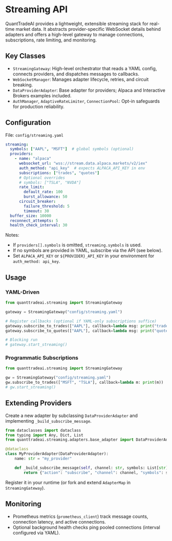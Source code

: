 # Streaming API

QuantTradeAI provides a lightweight, extensible streaming stack for real-time market data. It abstracts provider-specific WebSocket details behind adapters and offers a high-level gateway to manage connections, subscriptions, rate limiting, and monitoring.

## Key Classes

- `StreamingGateway`: High-level orchestrator that reads a YAML config, connects providers, and dispatches messages to callbacks.
- `WebSocketManager`: Manages adapter lifecycle, retries, and circuit breaking.
- `DataProviderAdapter`: Base adapter for providers; Alpaca and Interactive Brokers examples included.
- `AuthManager`, `AdaptiveRateLimiter`, `ConnectionPool`: Opt-in safeguards for production reliability.

## Configuration

File: `config/streaming.yaml`

```yaml
streaming:
  symbols: ["AAPL", "MSFT"]  # global symbols (optional)
  providers:
    - name: "alpaca"
      websocket_url: "wss://stream.data.alpaca.markets/v2/iex"
      auth_method: "api_key"  # expects ALPACA_API_KEY in env
      subscriptions: ["trades", "quotes"]
      # Optional overrides
      # symbols: ["TSLA", "NVDA"]
      rate_limit:
        default_rate: 100
        burst_allowance: 50
      circuit_breaker:
        failure_threshold: 5
        timeout: 30
  buffer_size: 10000
  reconnect_attempts: 5
  health_check_interval: 30
```

Notes:
- If `providers[].symbols` is omitted, `streaming.symbols` is used.
- If no symbols are provided in YAML, subscribe via the API (see below).
- Set `ALPACA_API_KEY` or `${PROVIDER}_API_KEY` in your environment for `auth_method: api_key`.

## Usage

### YAML-Driven

```python
from quanttradeai.streaming import StreamingGateway

gateway = StreamingGateway("config/streaming.yaml")

# Register callbacks (optional if YAML-only subscriptions suffice)
gateway.subscribe_to_trades(["AAPL"], callback=lambda msg: print("trade", msg))
gateway.subscribe_to_quotes(["AAPL"], callback=lambda msg: print("quote", msg))

# Blocking run
# gateway.start_streaming()
```

### Programmatic Subscriptions

```python
from quanttradeai.streaming import StreamingGateway

gw = StreamingGateway("config/streaming.yaml")
gw.subscribe_to_trades(["MSFT", "TSLA"], callback=lambda m: print(m))
# gw.start_streaming()
```

## Extending Providers

Create a new adapter by subclassing `DataProviderAdapter` and implementing `_build_subscribe_message`.

```python
from dataclasses import dataclass
from typing import Any, Dict, List
from quanttradeai.streaming.adapters.base_adapter import DataProviderAdapter

@dataclass
class MyProviderAdapter(DataProviderAdapter):
    name: str = "my_provider"

    def _build_subscribe_message(self, channel: str, symbols: List[str]) -> Dict[str, Any]:
        return {"action": "subscribe", "channel": channel, "symbols": symbols}
```

Register it in your runtime (or fork and extend `AdapterMap` in `StreamingGateway`).

## Monitoring

- Prometheus metrics (`prometheus_client`) track message counts, connection latency, and active connections.
- Optional background health checks ping pooled connections (interval configured via YAML).

